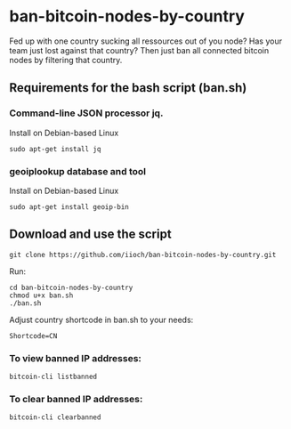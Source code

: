 # ban-bitcoin-nodes-by-country
Fed up with one country sucking all ressources out of you node? Has your team just lost against that country? 
Then just ban all connected bitcoin nodes by filtering that country. 

## Requirements for the bash script (ban.sh)

### Command-line JSON processor jq.

Install on Debian-based Linux
```` 
sudo apt-get install jq
```` 
### geoiplookup database and tool

Install on Debian-based Linux
```` 
sudo apt-get install geoip-bin
```` 
## Download and use the script

`git clone https://github.com/iioch/ban-bitcoin-nodes-by-country.git`

Run:

````
cd ban-bitcoin-nodes-by-country   
chmod u+x ban.sh   
./ban.sh
````
Adjust country shortcode in ban.sh to your needs:
````
Shortcode=CN
````

### To view banned IP addresses:

````
bitcoin-cli listbanned
````

### To clear banned IP addresses:

````
bitcoin-cli clearbanned
````
